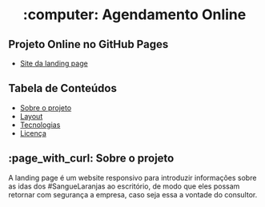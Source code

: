  <h1 align="center">:computer: Agendamento Online</h1>
 
 <h2>Projeto Online no GitHub Pages</h2>
 <ul>
 <li><a href="https://tharsila.github.io/landing-page-fcamara/"> Site da landing page</a></li>
 </ul>
 
 <h2>Tabela de Conteúdos</h2>
  <ul>
  <li><a href="#sobre-o-projeto" id="sobre">Sobre o projeto</a></li>
  <li><a href="#layot" id="layout">Layout</a></li>
  <li><a href="#tecnologias" id="tecnologias">Tecnologias</a></li>
  <li><a href="#licença" id="sobre">Licença</a></li>
  </ul>
 
<h2> :page_with_curl: Sobre o projeto</h2>
<p>A landing page é um website responsivo para introduzir informações
sobre as idas dos #SangueLaranjas ao escritório, de modo que eles possam retornar com segurança a empresa, 
caso seja essa a vontade do consultor.<p>
